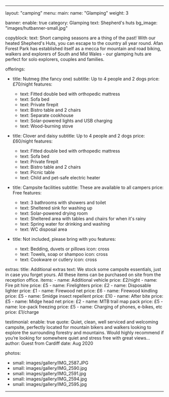 ---

layout: "camping"
menu:
  main:
    name: "Glamping"
    weight: 3

banner:
  enable: true
  category: Glamping
  text: Shepherd's huts
  bg_image: "images/hutbanner-small.jpg"

copyblock:
    text: Short camping seasons are a thing of the past! With our heated Shepherd's Huts, you can escape to the country all year round. Afan Forest Park has established itself as a mecca for mountain and road biking, walkers and explorers of South and Mid Wales - our glamping huts are perfect for solo explorers, couples and families.

offerings:
- title: Nutmeg (the fancy one)
  subtitle: Up to 4 people and 2 dogs
  price: £70/night
  features:
  - text: Fitted double bed with orthopedic mattress
  - text: Sofa bed
  - text: Private firepit
  - text: Bistro table and 2 chairs
  - text: Separate cookhouse
  - text: Solar-powered lights and USB charging
  - text: Wood-burning stove

- title: Clover and daisy
  subtitle: Up to 4 people and 2 dogs
  price: £60/night
  features:
  - text: Fitted double bed with orthopedic mattress
  - text: Sofa bed
  - text: Private firepit
  - text: Bistro table and 2 chairs
  - text: Picnic table
  - text: Child and pet-safe electric heater

- title: Campsite facilities
  subtitle: These are available to all campers
  price: Free
  features:
  - text: 3 bathrooms with showers and toilet
  - text: Sheltered sink for washing up
  - text: Solar-powered drying room
  - text: Sheltered area with tables and chairs for when it's rainy
  - text: Spring water for drinking and washing
  - text: WC disposal area

- title: Not included, please bring with you
  features:
  - text: Bedding, duvets or pillows
    icon: cross
  - text: Towels, soap or shampoo
    icon: cross
  - text: Cookware or cutlery
    icon: cross

extras:
    title: Additional extras
    text: We stock some campsite essentials, just in case you forget yours. All these items can be purchased on site from the reception office.
    items:
    - name: Additional vehicle
      price: £2/night
    - name: Fire pit hire
      price: £5
    - name: Firelighters
      price: £2
    - name: Disposable lighter
      price: £1
    - name: Firewood net
      price: £6
    - name: Firewood kindling
      price: £5
    - name: Smidge insect repellent
      price: £10
    - name: After bite
      price: £5
    - name: Midge head net
      price: £2
    - name: MTB trail map pack
      price: £5
    - name: Ice-pack freezing
      price: £5
    - name: Charging of phones, e-bikes, etc
      price: £1/charge

testimonial:
  enable: true
  quote: Quiet, clean, well serviced and welcoming campsite, perfectly located for mountain bikers and walkers looking to explore the surrounding forestry and mountains. Would highly recommend if you’re looking for somewhere quiet and stress free with great views...
  author: Guest from Cardiff
  date: Aug 2020

photos:
- small: images/gallery/IMG_2587.JPG
- small: images/gallery/IMG_2590.jpg
- small: images/gallery/IMG_2591.jpg
- small: images/gallery/IMG_2594.jpg
- small: images/gallery/IMG_2595.jpg

---